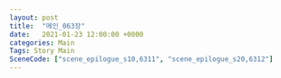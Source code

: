 ```yaml
---
layout: post
title:  "메인_063장"
date:   2021-01-23 12:00:00 +0000
categories: Main
Tags: Story Main
SceneCode: ["scene_epilogue_s10,6311", "scene_epilogue_s20,6312"]
---
```

